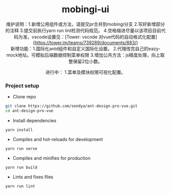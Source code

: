 
<h1 align="center">mobingi-ui</h1>
<div align="center">
维护说明：1.新增公用组件或方法，请提交pr合并到mobingi分支
        2.写好新增部分的注释
        3.提交前执行yarn run lint检测代码规范。
        4.空格缩进尽量以该项目目前代码为准，vscode设置见：[Tower: vscode 对vue代码的自动格式化配置](<a href="https://tower.im/teams/739289/documents/883/">https://tower.im/teams/739289/documents/883/</a>)
</div>
<div align="center">
新增功能：1.国际化antd组件和自定义国际化设置。
        2.代理改完自己的eazy-mock地址。可模拟后端数据控制菜单权限
        3.增加公共方法：js精度处理，向上取整保留2位小数。

进行中： 1.菜单及模块权限可视化配置。
</div>

### Project setup

- Clone repo
```bash
git clone https://github.com/sendya/ant-design-pro-vue.git
cd ant-design-pro-vue
```

- Install dependencies
```
yarn install
```

- Compiles and hot-reloads for development
```
yarn run serve
```

- Compiles and minifies for production
```
yarn run build
```

- Lints and fixes files
```
yarn run lint
```



